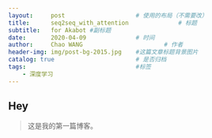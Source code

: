```yaml
---
layout:     post   				    # 使用的布局（不需要改）
title:      seq2seq_with_attention 				# 标题 
subtitle:   for Akabot #副标题
date:       2020-04-09 				# 时间
author:     Chao WANG 						# 作者
header-img: img/post-bg-2015.jpg 	#这篇文章标题背景图片
catalog: true 						# 是否归档
tags:								#标签
    - 深度学习
---
```


## Hey
>这是我的第一篇博客。 
